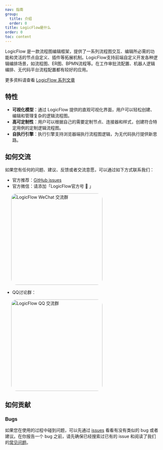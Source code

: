 ```yaml
---
nav: 指南
group:
  title: 介绍
  order: 0
title: LogicFlow是什么
order: 0
toc: content
---
```


LogicFlow
是一款流程图编辑框架，提供了一系列流程图交互、编辑所必需的功能和灵活的节点自定义、插件等拓展机制。LogicFlow支持前端自定义开发各种逻辑编排场景，如流程图、ER图、BPMN流程等。在工作审批流配置、机器人逻辑编排、无代码平台流程配置都有较好的应用。

更多资料请查看 [LogicFlow 系列文章](../article/architecture-of-logicflow.zh.md)

## 特性

- **可视化模型**：通过 LogicFlow 提供的直观可视化界面，用户可以轻松创建、编辑和管理复杂的逻辑流程图。
- **高可定制性**：用户可以根据自己的需要定制节点、连接器和样式，创建符合特定用例的定制逻辑流程图。
- **自执行引擎**：执行引擎支持浏览器端执行流程图逻辑，为无代码执行提供新思路。

## 如何交流

如果您有任何的问题、建议、反馈或者交流意愿，可以通过如下方式联系我们：

- 官方推荐：[GitHub issues](https://github.com/didi/LogicFlow/issues)
- 官方微信：请添加「LogicFlow官方号 👨 」

<div>
  <img alt="LogicFlow WeChat 交流群" style="border-radius: 18px; margin-left: 20px" src="https://cdn.jsdelivr.net/gh/Logic-Flow/static@latest/assets/wechat.png" width="300" />
</div>

- QQ讨论群：

<div>
  <img alt="LogicFlow QQ 交流群" style="border-radius: 18px; margin-left: 20px" src="https://cdn.jsdelivr.net/gh/Logic-Flow/static@latest/assets/qq.png" width="300" />
</div>

## 如何贡献

### Bugs

如果您在使用的过程中碰到问题，可以先通过 [issues](https://github.com/didi/LogicFlow/issues) 看看有没有类似的
bug 或者建议。在你报告一个 bug 之前，请先确保已经搜索过已有的 issue
和阅读了我们的[常见问题](https://github.com/didi/LogicFlow/discussions)。

<!-- ### 行为准则

### 加入社区 -->
